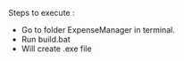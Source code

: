 Steps to execute :
  - Go to folder ExpenseManager in terminal.
  - Run build.bat
  - Will create .exe file